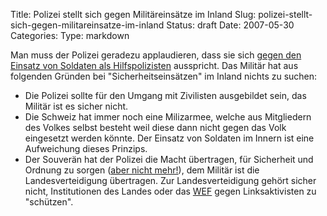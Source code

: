 Title: Polizei stellt sich gegen Militäreinsätze im Inland
Slug: polizei-stellt-sich-gegen-militareinsatze-im-inland
Status: draft
Date: 2007-05-30
Categories:
Type: markdown

Man muss der Polizei geradezu applaudieren, dass sie sich [gegen den Einsatz von Soldaten als Hilfspolizisten](http://www.nzz.ch/2007/05/30/il/articleF80A9.html) ausspricht. Das Militär hat aus folgenden Gründen bei "Sicherheitseinsätzen" im Inland nichts zu suchen:

- Die Polizei sollte für den Umgang mit Zivilisten ausgebildet sein, das Militär ist es sicher nicht.
- Die Schweiz hat immer noch eine Milizarmee, welche aus Mitgliedern des Volkes selbst besteht weil diese dann nicht gegen das Volk eingesetzt werden könnte. Der Einsatz von Soldaten im Innern ist eine Aufweichung dieses Prinzips.
- Der Souverän hat der Polizei die Macht übertragen, für Sicherheit und Ordnung zu sorgen ([aber nicht mehr!](http://www.polizeigesetz.ch/)), dem Militär ist die Landesverteidigung übertragen. Zur Landesverteidigung gehört sicher nicht, Institutionen des Landes oder das [WEF](http://www.gsoa.ch/armee/inland/) gegen Linksaktivisten zu "schützen".
